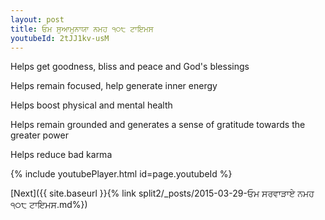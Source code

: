 ```yaml
---
layout: post
title: ਓਮ ਸੁਆਮੁਨਾਯਾ ਨਮਹ ੧੦੮ ਟਾਇਮਸ
youtubeId: 2tJJ1kv-usM
---
```

 
 
Helps get goodness, bliss and peace and God's blessings
 
Helps remain focused, help generate inner energy 
 
Helps boost physical and mental health 
 
Helps remain grounded and generates a sense of gratitude towards the greater power 
 
Helps reduce bad karma
 
 
 
 


{% include youtubePlayer.html id=page.youtubeId %}
 
[Next]({{ site.baseurl }}{% link  split2/_posts/2015-03-29-ਓਮ ਸਰਵਾੜਾਏ ਨਮਹ ੧੦੮ ਟਾਇਮਸ.md%})
 
